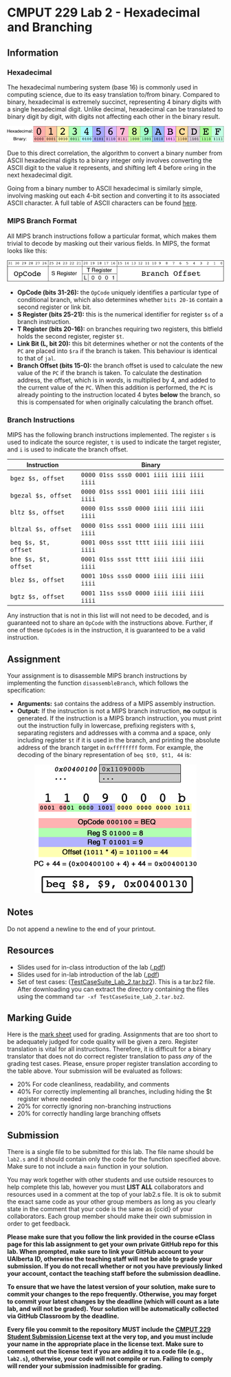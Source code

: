 # CMPUT 229 Lab 2 - Hexadecimal and Branching

## Information

### Hexadecimal

The hexadecimal numbering system (base 16) is commonly used in computing science, due to its easy translation to/from binary. Compared to binary, hexadecimal is extremely succinct, representing 4 binary digits with a single hexadecimal digit. Unlike decimal, hexadecimal can be translated to binary digit by digit, with digits not affecting each other in the binary result.

<p align="center">
  <img alt="Hexadecimal to binary" src="resources/imgs/hexbin.png" />
</p>

Due to this direct correlation, the algorithm to convert a binary number from ASCII hexadecimal digits to a binary integer only involves converting the ASCII digit to the value it represents, and shifting left 4 before `or`ing in the next hexadecimal digit.

Going from a binary number to ASCII hexadecimal is similarly simple, involving masking out each 4-bit section and converting it to its associated ASCII character. A full table of ASCII characters can be found [here](http://www.asciitable.com).

### MIPS Branch Format

All MIPS branch instructions follow a particular format, which makes them trivial to decode by masking out their various fields. In MIPS, the format looks like this:

<p align="center">
  <img alt="MIPS Branch Format" src="resources/imgs/branch.png" />
</p>

- **OpCode (bits 31-26):** the `OpCode` uniquely identifies a particular type of conditional branch, which also determines whether `bits 20-16` contain a second register or link bit.
- **S Register (bits 25-21):** this is the numerical identifier for register `$s` of a branch instruction.
- **T Register (bits 20-16):** on branches requiring two registers, this bitfield holds the second register, register `$t`.
- **Link Bit (L, bit 20):** this bit determines whether or not the contents of the `PC` are placed into `$ra` if the branch is taken. This behaviour is identical to that of `jal`.
- **Branch Offset (bits 15-0):** the branch offset is used to calculate the new value of the `PC` if the branch is taken. To calculate the destination address, the offset, which is in *words*, is multiplied by 4, and added to the current value of the `PC`. When this addition is performed, the `PC` is already pointing to the instruction located 4 bytes **below** the branch, so this is compensated for when originally calculating the branch offset.

### Branch Instructions

MIPS has the following branch instructions implemented. The register `s` is used to indicate the source register, `t` is used to indicate the target register, and `i` is used to indicate the branch offset.

| Instruction  | Binary |
| ------------- | ------------- |
| <tt>bgez $s, offset</tt> | <tt>0000 01ss sss0 0001 iiii iiii iiii iiii</tt>  |
| <tt>bgezal $s, offset</tt> | <tt>0000 01ss sss1 0001 iiii iiii iiii iiii</tt> |
| <tt>bltz $s, offset</tt> | <tt>0000 01ss sss0 0000 iiii iiii iiii iiii</tt> |
| <tt>bltzal $s, offset</tt> | <tt>0000 01ss sss1 0000 iiii iiii iiii iiii</tt> |
| <tt>beq $s, $t, offset</tt> | <tt>0001 00ss ssst tttt iiii iiii iiii iiii</tt> |
| <tt>bne $s, $t, offset</tt> | <tt>0001 01ss ssst tttt iiii iiii iiii iiii</tt> |
| <tt>blez $s, offset</tt> | <tt>0001 10ss sss0 0000 iiii iiii iiii iiii</tt> |
| <tt>bgtz $s, offset</tt> | <tt>0001 11ss sss0 0000 iiii iiii iiii iiii</tt> |

Any instruction that is not in this list will not need to be decoded, and is guaranteed not to share an `OpCode` with the instructions above. Further, if one of these `OpCode`s is in the instruction, it is guaranteed to be a valid instruction.

## Assignment

Your assignment is to disassemble MIPS branch instructions by implementing the function `disassembleBranch`, which follows the specification:

* **Arguments:** `$a0` contains the address of a MIPS assembly instruction.
* **Output:** If the instruction is not a MIPS branch instruction, **no** output is generated. If the instruction is a MIPS branch instruction, you must print out the instruction fully in lowercase, prefixing registers with `$`, separating registers and addresses with a comma and a space, only including register `$t` if it is used in the branch, and printing the absolute address of the branch target in `0xffffffff` form. For example, the decoding of the binary representation of `beq $t0, $t1, 44` is:

<p align="center">
  <img alt="Decoded Branch" src="resources/imgs/decode.png" />
</p>

## Notes
Do not append a newline to the end of your printout.

## Resources

* Slides used for in-class introduction of the lab ([.pdf](resources/slides/class.pdf))
* Slides used for in-lab introduction of the lab ([.pdf](resources/slides/lab.pdf))
* Set of test cases: ([TestCaseSuite_Lab_2.tar.bz2](resources/code/TestCaseSuite_Lab_2.tar.bz2)). This is a tar.bz2 file. After downloading you can extract the directory containing the files using the command `tar -xf TestCaseSuite_Lab_2.tar.bz2`.

## Marking Guide

Here is the [mark sheet](MarkSheet.txt) used for grading. Assignments that are too short to be adequately judged for code quality will be given a zero. Register translation is vital for all instructions. Therefore, it is difficult for a binary translator that does not do correct register translation to pass *any* of the grading test cases. Please, ensure proper register translation according to the table above. Your submission will be evaluated as follows:

*   20% For code cleanliness, readability, and comments
*   40% For correctly implementing all branches, including hiding the $t register where needed
*   20% for correctly ignoring non-branching instructions
*   20% for correctly handling large branching offsets

## Submission

There is a single file to be submitted for this lab. The file name should be `lab2.s` and it should contain only the code for the function specified above. Make sure to not include a `main` function in your solution.

You may work together with other students and use outside resources to help complete this lab, however you must **LIST ALL** collaborators and resources used in a comment at the top of your lab2.s file. It is ok to submit the exact same code as your other group members as long as you clearly state in the comment that your code is the same as {ccid} of your collaborators. Each group member should make their own submission in order to get feedback.

**Please make sure that you follow the link provided in the course eClass page for this lab assignment to get your own private GitHub repo for this lab. When prompted, make sure to link your GitHub account to your UAlberta ID, otherwise the teaching staff will not be able to grade your submission. If you do not recall whether or not you have previously linked your account, contact the teaching staff before the submission deadline.**

**To ensure that we have the latest version of your solution, make sure to commit your changes to the repo frequently. Otherwise, you may forget to commit your latest changes by the deadline (which will count as a late lab, and will not be graded). Your solution will be automatically collected via GitHub Classroom by the deadline.**

**Every file you commit to the repository MUST include the [CMPUT 229 Student Submission License](LICENSE.md) text at the very top, and you must include your name in the appropriate place in the license text. Make sure to comment out the license text if you are adding it to a code file (e.g., `lab2.s`), otherwise, your code will not compile or run. Failing to comply will render your submission inadmissible for grading.**
